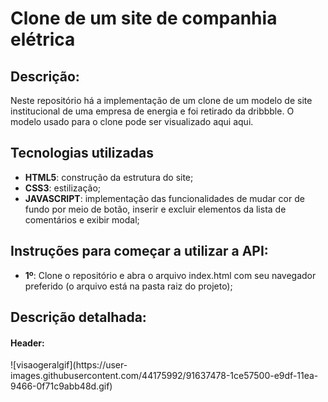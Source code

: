 # Clone de um site de companhia elétrica 

<h2>Descrição:</h2>
<p>Neste repositório há a implementação de um clone de um modelo de site institucional de uma empresa de energia e foi retirado da dribbble. O modelo usado para o clone pode ser visualizado aqui <a href"https://dribbble.com/shots/14075558-Spotlight-Electric-Landing-Page-design">aqui</a>. 
</p>

<h2>Tecnologias utilizadas</h2>
<ul>
  <li><b>HTML5</b>: construção da estrutura do site;</li>
  <li><b>CSS3</b>: estilização;</li>
  <li><b>JAVASCRIPT</b>: implementação das funcionalidades de mudar cor de fundo por meio de botão, inserir e excluir elementos da lista de comentários e exibir modal;</li>
</ul>

<h2>Instruções para começar a utilizar a API:</h2>
<ul>
  <li><b>1º</b>: Clone o repositório e abra o arquivo index.html com seu navegador preferido (o arquivo está na pasta raiz do projeto);</li>
</ul>

<h2>Descrição detalhada:</h2>
<h4>Header:</h4>
![visaogeralgif](https://user-images.githubusercontent.com/44175992/91637478-1ce57500-e9df-11ea-9466-0f71c9abb48d.gif)

<p>  
</p>
